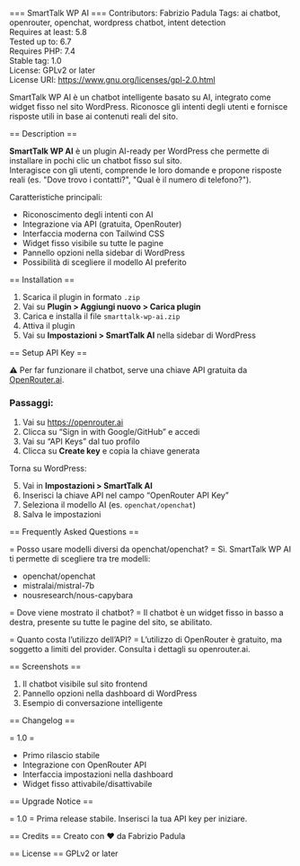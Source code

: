 === SmartTalk WP AI ===
Contributors: Fabrizio Padula
Tags: ai chatbot, openrouter, openchat, wordpress chatbot, intent detection  
Requires at least: 5.8  
Tested up to: 6.7  
Requires PHP: 7.4  
Stable tag: 1.0  
License: GPLv2 or later  
License URI: https://www.gnu.org/licenses/gpl-2.0.html  

SmartTalk WP AI è un chatbot intelligente basato su AI, integrato come widget fisso nel sito WordPress. Riconosce gli intenti degli utenti e fornisce risposte utili in base ai contenuti reali del sito.

== Description ==

**SmartTalk WP AI** è un plugin AI-ready per WordPress che permette di installare in pochi clic un chatbot fisso sul sito.  
Interagisce con gli utenti, comprende le loro domande e propone risposte reali (es. "Dove trovo i contatti?", "Qual è il numero di telefono?").

Caratteristiche principali:
- Riconoscimento degli intenti con AI
- Integrazione via API (gratuita, OpenRouter)
- Interfaccia moderna con Tailwind CSS
- Widget fisso visibile su tutte le pagine
- Pannello opzioni nella sidebar di WordPress
- Possibilità di scegliere il modello AI preferito

== Installation ==

1. Scarica il plugin in formato `.zip`
2. Vai su **Plugin > Aggiungi nuovo > Carica plugin**
3. Carica e installa il file `smarttalk-wp-ai.zip`
4. Attiva il plugin
5. Vai su **Impostazioni > SmartTalk AI** nella sidebar di WordPress

== Setup API Key ==

⚠️ Per far funzionare il chatbot, serve una chiave API gratuita da [OpenRouter.ai](https://openrouter.ai/).

### Passaggi:

1. Vai su https://openrouter.ai
2. Clicca su “Sign in with Google/GitHub” e accedi
3. Vai su “API Keys” dal tuo profilo
4. Clicca su **Create key** e copia la chiave generata

Torna su WordPress:

5. Vai in **Impostazioni > SmartTalk AI**
6. Inserisci la chiave API nel campo “OpenRouter API Key”
7. Seleziona il modello AI (es. `openchat/openchat`)
8. Salva le impostazioni 

== Frequently Asked Questions ==

= Posso usare modelli diversi da openchat/openchat? =
Sì. SmartTalk WP AI ti permette di scegliere tra tre modelli:
- openchat/openchat
- mistralai/mistral-7b
- nousresearch/nous-capybara

= Dove viene mostrato il chatbot? =
Il chatbot è un widget fisso in basso a destra, presente su tutte le pagine del sito, se abilitato.

= Quanto costa l’utilizzo dell’API? =
L’utilizzo di OpenRouter è gratuito, ma soggetto a limiti del provider. Consulta i dettagli su openrouter.ai.

== Screenshots ==

1. Il chatbot visibile sul sito frontend
2. Pannello opzioni nella dashboard di WordPress
3. Esempio di conversazione intelligente

== Changelog ==

= 1.0 =
* Primo rilascio stabile
* Integrazione con OpenRouter API
* Interfaccia impostazioni nella dashboard
* Widget fisso attivabile/disattivabile

== Upgrade Notice ==

= 1.0 =
Prima release stabile. Inserisci la tua API key per iniziare.

== Credits ==
Creato con ❤️ da Fabrizio Padula 

== License ==
GPLv2 or later